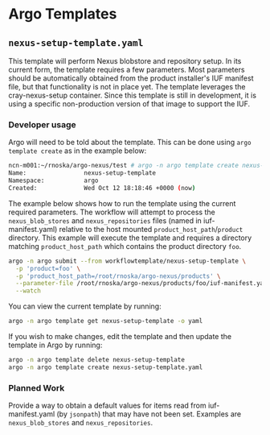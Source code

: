 # Argo Templates

## ```nexus-setup-template.yaml```

This template will perform Nexus blobstore and repository setup. In its current form, the template requires a few parameters. Most parameters should be automatically obtained from the product installer's IUF manifest file, but that functionality is not in place yet. The template leverages the cray-nexus-setup container. Since this template is still in development, it is using a specific non-production version of that image to support the IUF.

### Developer usage
Argo will need to be told about the template. This can be done using ```argo template create``` as in the example below:

```bash
ncn-m001:~/rnoska/argo-nexus/test # argo -n argo template create nexus-setup-template.yaml
Name:                nexus-setup-template
Namespace:           argo
Created:             Wed Oct 12 18:18:46 +0000 (now)
```

The example below shows how to run the template using the current required parameters. The workflow will attempt to process the ```nexus_blob_stores``` and ```nexus_repositories``` files (named in iuf-manifest.yaml) relative to the host mounted ```product_host_path```/```product``` directory. This example will execute the template and requires a directory matching ```product_host_path``` which contains the product directory ```foo```.

```bash
argo -n argo submit --from workflowtemplate/nexus-setup-template \
  -p 'product=foo' \
  -p 'product_host_path=/root/rnoska/argo-nexus/products' \
  --parameter-file /root/rnoska/argo-nexus/products/foo/iuf-manifest.yaml \
  --watch 
```

You can view the current template by running:
```bash
argo -n argo template get nexus-setup-template -o yaml
```

If you wish to make changes, edit the template and then update the template in Argo by running:
```bash
argo -n argo template delete nexus-setup-template
argo -n argo template create nexus-setup-template.yaml
```

### Planned Work
Provide a way to obtain a default values for items read from iuf-manifest.yaml (by ```jsonpath```) that may have not been set. Examples are ```nexus_blob_stores``` and ```nexus_repositories```.